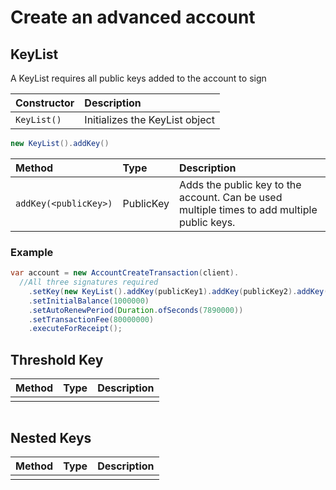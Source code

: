 # Create an advanced account

## KeyList

A KeyList requires all public keys added to the account to sign

| Constructor | Description |
| :--- | :--- |
| `KeyList()` | Initializes the KeyList object |

```java
new KeyList().addKey()
```

| Method | Type | Description |
| :--- | :--- | :--- |
| `addKey(<publicKey>)` | PublicKey | Adds the public key to the account. Can be used multiple times to add multiple public keys.  |

### Example

```java
var account = new AccountCreateTransaction(client).  
  //All three signatures required 
    .setKey(new KeyList().addKey(publicKey1).addKey(publicKey2).addKey(publicKey3))
    .setInitialBalance(1000000)
    .setAutoRenewPeriod(Duration.ofSeconds(7890000))
    .setTransactionFee(80000000)
    .executeForReceipt();
```

## Threshold Key

| Method | Type | Description |
| :--- | :--- | :--- |
|  |  |  |

```text

```

## Nested Keys

| Method | Type | Description |
| :--- | :--- | :--- |
|  |  |  |

```text

```

